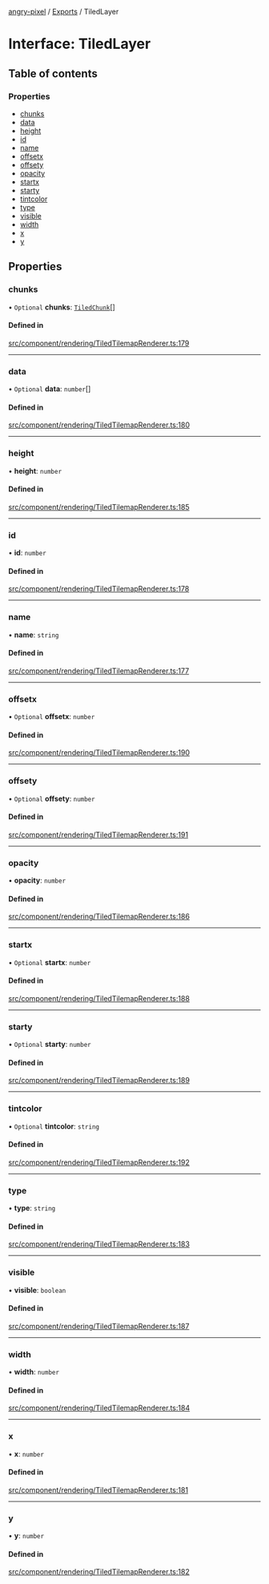 [angry-pixel](../README.md) / [Exports](../modules.md) / TiledLayer

# Interface: TiledLayer

## Table of contents

### Properties

- [chunks](TiledLayer.md#chunks)
- [data](TiledLayer.md#data)
- [height](TiledLayer.md#height)
- [id](TiledLayer.md#id)
- [name](TiledLayer.md#name)
- [offsetx](TiledLayer.md#offsetx)
- [offsety](TiledLayer.md#offsety)
- [opacity](TiledLayer.md#opacity)
- [startx](TiledLayer.md#startx)
- [starty](TiledLayer.md#starty)
- [tintcolor](TiledLayer.md#tintcolor)
- [type](TiledLayer.md#type)
- [visible](TiledLayer.md#visible)
- [width](TiledLayer.md#width)
- [x](TiledLayer.md#x)
- [y](TiledLayer.md#y)

## Properties

### chunks

• `Optional` **chunks**: [`TiledChunk`](TiledChunk.md)[]

#### Defined in

[src/component/rendering/TiledTilemapRenderer.ts:179](https://github.com/angry-pixel-studio/angry-pixel-engine/blob/88e4d4a/src/component/rendering/TiledTilemapRenderer.ts#L179)

___

### data

• `Optional` **data**: `number`[]

#### Defined in

[src/component/rendering/TiledTilemapRenderer.ts:180](https://github.com/angry-pixel-studio/angry-pixel-engine/blob/88e4d4a/src/component/rendering/TiledTilemapRenderer.ts#L180)

___

### height

• **height**: `number`

#### Defined in

[src/component/rendering/TiledTilemapRenderer.ts:185](https://github.com/angry-pixel-studio/angry-pixel-engine/blob/88e4d4a/src/component/rendering/TiledTilemapRenderer.ts#L185)

___

### id

• **id**: `number`

#### Defined in

[src/component/rendering/TiledTilemapRenderer.ts:178](https://github.com/angry-pixel-studio/angry-pixel-engine/blob/88e4d4a/src/component/rendering/TiledTilemapRenderer.ts#L178)

___

### name

• **name**: `string`

#### Defined in

[src/component/rendering/TiledTilemapRenderer.ts:177](https://github.com/angry-pixel-studio/angry-pixel-engine/blob/88e4d4a/src/component/rendering/TiledTilemapRenderer.ts#L177)

___

### offsetx

• `Optional` **offsetx**: `number`

#### Defined in

[src/component/rendering/TiledTilemapRenderer.ts:190](https://github.com/angry-pixel-studio/angry-pixel-engine/blob/88e4d4a/src/component/rendering/TiledTilemapRenderer.ts#L190)

___

### offsety

• `Optional` **offsety**: `number`

#### Defined in

[src/component/rendering/TiledTilemapRenderer.ts:191](https://github.com/angry-pixel-studio/angry-pixel-engine/blob/88e4d4a/src/component/rendering/TiledTilemapRenderer.ts#L191)

___

### opacity

• **opacity**: `number`

#### Defined in

[src/component/rendering/TiledTilemapRenderer.ts:186](https://github.com/angry-pixel-studio/angry-pixel-engine/blob/88e4d4a/src/component/rendering/TiledTilemapRenderer.ts#L186)

___

### startx

• `Optional` **startx**: `number`

#### Defined in

[src/component/rendering/TiledTilemapRenderer.ts:188](https://github.com/angry-pixel-studio/angry-pixel-engine/blob/88e4d4a/src/component/rendering/TiledTilemapRenderer.ts#L188)

___

### starty

• `Optional` **starty**: `number`

#### Defined in

[src/component/rendering/TiledTilemapRenderer.ts:189](https://github.com/angry-pixel-studio/angry-pixel-engine/blob/88e4d4a/src/component/rendering/TiledTilemapRenderer.ts#L189)

___

### tintcolor

• `Optional` **tintcolor**: `string`

#### Defined in

[src/component/rendering/TiledTilemapRenderer.ts:192](https://github.com/angry-pixel-studio/angry-pixel-engine/blob/88e4d4a/src/component/rendering/TiledTilemapRenderer.ts#L192)

___

### type

• **type**: `string`

#### Defined in

[src/component/rendering/TiledTilemapRenderer.ts:183](https://github.com/angry-pixel-studio/angry-pixel-engine/blob/88e4d4a/src/component/rendering/TiledTilemapRenderer.ts#L183)

___

### visible

• **visible**: `boolean`

#### Defined in

[src/component/rendering/TiledTilemapRenderer.ts:187](https://github.com/angry-pixel-studio/angry-pixel-engine/blob/88e4d4a/src/component/rendering/TiledTilemapRenderer.ts#L187)

___

### width

• **width**: `number`

#### Defined in

[src/component/rendering/TiledTilemapRenderer.ts:184](https://github.com/angry-pixel-studio/angry-pixel-engine/blob/88e4d4a/src/component/rendering/TiledTilemapRenderer.ts#L184)

___

### x

• **x**: `number`

#### Defined in

[src/component/rendering/TiledTilemapRenderer.ts:181](https://github.com/angry-pixel-studio/angry-pixel-engine/blob/88e4d4a/src/component/rendering/TiledTilemapRenderer.ts#L181)

___

### y

• **y**: `number`

#### Defined in

[src/component/rendering/TiledTilemapRenderer.ts:182](https://github.com/angry-pixel-studio/angry-pixel-engine/blob/88e4d4a/src/component/rendering/TiledTilemapRenderer.ts#L182)
